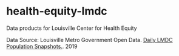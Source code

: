 # health-equity-lmdc
Data products for Louisville Center for Health Equity  

Data Source: Louisville Metro Government Open Data. [Daily LMDC Population Snapshots.](https://data.louisvilleky.gov/dataset/daily-lmdc-population-snapshots). 2019
